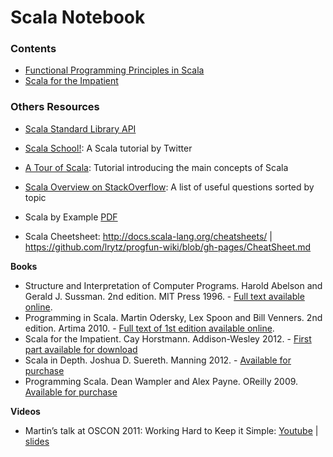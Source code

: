 Scala Notebook
==============

### Contents

* [Functional Programming Principles in Scala](progfun/)
* [Scala for the Impatient](impatient/)

### Others Resources

* [Scala Standard Library API](http://stackoverflow.com/tags/scala/info) 
* [Scala School!](http://www.scala-lang.org/api/): A Scala tutorial by Twitter
* [A Tour of Scala](http://twitter.github.com/scala_school/): Tutorial introducing the main concepts of Scala
* [Scala Overview on StackOverflow](http://docs.scala-lang.org/tutorials/tour/tour-of-scala.html): A list of useful questions sorted by topic

* Scala by Example [PDF](http://www.scala-lang.org/docu/files/ScalaByExample.pdf)
* Scala Cheetsheet: http://docs.scala-lang.org/cheatsheets/ | https://github.com/lrytz/progfun-wiki/blob/gh-pages/CheatSheet.md

**Books**

* Structure and Interpretation of Computer Programs. Harold Abelson and Gerald J. Sussman. 2nd edition. MIT Press 1996. - [Full text available online](http://mitpress.mit.edu/sicp/).
* Programming in Scala. Martin Odersky, Lex Spoon and Bill Venners. 2nd edition. Artima 2010. - [Full text of 1st edition available online](http://www.artima.com/pins1ed/).
* Scala for the Impatient. Cay Horstmann. Addison-Wesley 2012. - [First part available for download](http://typesafe.com/resources/scala-for-the-impatient)
* Scala in Depth. Joshua D. Suereth. Manning 2012. - [Available for purchase](http://www.manning.com/suereth/)
* Programming Scala. Dean Wampler and Alex Payne. OReilly 2009. [Available for purchase](http://shop.oreilly.com/product/9780596155964.do)

**Videos**

* Martin’s talk at OSCON 2011: Working Hard to Keep it Simple: [Youtube](http://www.youtube.com/watch?v=3jg1AheF4n0) | [slides](http://www.slideshare.net/Odersky/oscon-keynote-working-hard-to-keep-it-simple)
